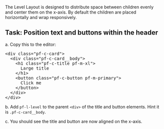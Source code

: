 The Level Layout is designed to distribute space between children evenly and center them on the x-axis. By default the children are placed horizontally and wrap responsively.

## Task: Position text and buttons within the header

a. Copy this to the editor:
<pre class="file" data-filename="layout.html" data-target="replace">
&lt;div class=&quot;pf-c-card&quot;&gt;
  &lt;div class=&quot;pf-c-card__body&quot;&gt;
    &lt;h1 class=&quot;pf-c-title pf-m-xl&quot;&gt;
      Large title
    &lt;/h1&gt;
    &lt;button class=&quot;pf-c-button pf-m-primary&quot;&gt;
      Click me
    &lt;/button&gt;
  &lt;/div&gt;
&lt;/div&gt;
</pre>

b. Add `pf-l-level` to the parent `<div>` of the title and button elements. Hint it is `.pf-c-card__body`.

c. You should see the title and button are now aligned on the x-axis.

